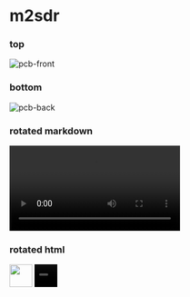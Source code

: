 # m2sdr

### top
![pcb-front](https://linalinn.github.io/m2sdr/top.png)
### bottom
![pcb-back](https://linalinn.github.io/m2sdr/bottom.png)

### rotated markdown
![rotate](https://linalinn.github.io/m2sdr/rotating.mp4)

### rotated html
<img src="https://linalinn.github.io/m2sdr/rotating.gif" width="40" height="40" />
<video src="https://linalinn.github.io/m2sdr/rotating.mp4" width="40" height="40" />


<video width="320" height="329" controls>
  <source src="https://linalinn.github.io/m2sdr/rotating.mp4" type="video/mp4">
</video>
